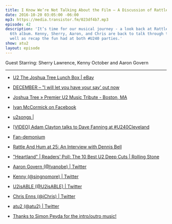 ```yaml
---
title: I Know We’re Not Talking About the Film — A Discussion of Rattle & Hum
date: 2016-10-20 03:05:00 -06:00
mp3: https://media.transistor.fm/023df4b7.mp3
episode: 42
description: 'It’s time for our musical journey - a look back at Rattle & Hum, U2’s
  6th album. Kenny, Sherry, Aaron, and Chris are back to talk through the album as
  well as recap the fun had at both #U240 parties.'
show: atu2
layout: episode
---
```


Guest Starring: Sherry Lawrence, Kenny October and Aaron Govern

***

* [U2 The Joshua Tree Lunch Box | eBay][1]

* [DECEMBER – "I will let you have your say' out now][2]

* [Joshua Tree » Premier U2 Music Tribute - Boston, MA][3]

* [Ivan McCormick on Facebook][4]

* [u2songs |][5]

* [[VIDEO] Adam Clayton talks to Dave Fanning at #U240Cleveland][6]

* [Fan-demonium][7]

* [Rattle And Hum at 25: An Interview with Dennis Bell][8]

* ["Heartland" | Readers' Poll: The 10 Best U2 Deep Cuts | Rolling Stone][9]

* [Aaron Govern (@Ivanobe) | Twitter][10]

* [Kenny (@singnomore) | Twitter][11]

* [U2isABLE (@U2isABLE) | Twitter][12]

* [Chris Enns (@iChris) | Twitter][13]

* [atu2 (@atu2) | Twitter][14]

* [Thanks to Simon Peyda for the intro/outro music!][15]

[1]: http://www.ebay.co.uk/itm/112000855438
[2]: https://december1985.wordpress.com/
[3]: http://joshuatreeband.com/
[4]: https://www.facebook.com/ivan.mccormick.3
[5]: http://www.u2songs.com/
[6]: http://www.atu2.com/news/video-adam-clayton-talks-to-dave-fanning-at-u240cleveland.html
[7]: http://www.atu2.com/news/fan-demonium.html
[8]: http://www.atu2.com/news/rattle-and-hum-at-25-an-interview-with-dennis-bell.html
[9]: http://www.rollingstone.com/music/lists/readers-poll-the-10-best-u2-deep-cuts-20140917/heartland-20140917
[10]: https://twitter.com/ivanobe
[11]: https://twitter.com/singnomore
[12]: https://twitter.com/u2isable
[13]: https://twitter.com/ichris
[14]: https://twitter.com/atu2
[15]: https://simonpeyda.wordpress.com/2016/04/06/how-to-dismantle-a-sirens-song-the-making-of-a-podcast-theme/

